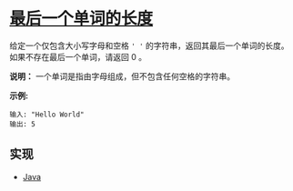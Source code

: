# [最后一个单词的长度](https://leetcode-cn.com/problems/length-of-last-word/description/)

给定一个仅包含大小写字母和空格 `' '` 的字符串，返回其最后一个单词的长度。
如果不存在最后一个单词，请返回 0 。

**说明：** 一个单词是指由字母组成，但不包含任何空格的字符串。

**示例:**

```
输入: "Hello World"
输出: 5
```

## 实现

- [Java](https://github.com/pojozhang/playground/blob/master/solutions/java/src/main/java/playground/algorithm/LengthOfLastWord.java)
